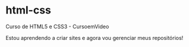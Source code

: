 # html-css
 Curso de HTML5 e CSS3 - CursoemVideo

Estou aprendendo a criar sites e agora vou gerenciar meus repositórios!

<a href="">